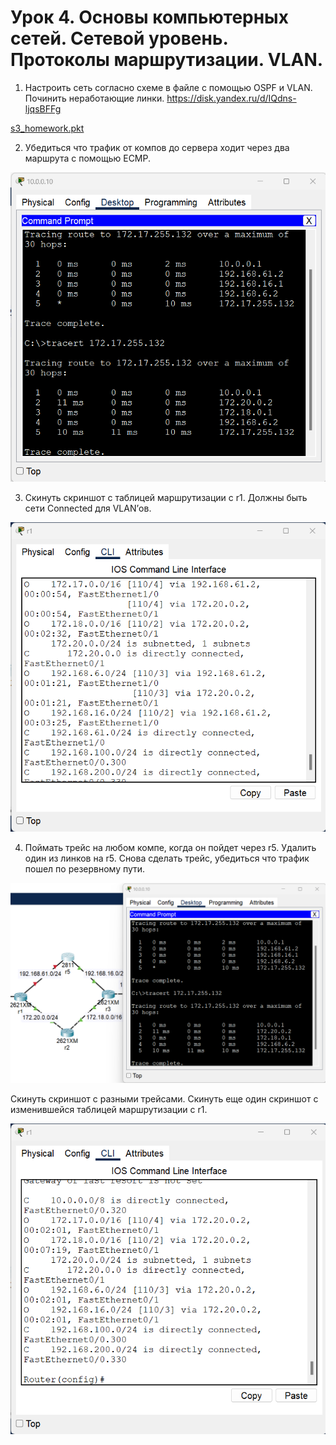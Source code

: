 # Урок 4. Основы компьютерных сетей. Сетевой уровень. Протоколы маршрутизации. VLAN.

1. Настроить сеть согласно схеме в файле с помощью OSPF и VLAN. Починить неработающие линки. https://disk.yandex.ru/d/IQdns-ljqsBFFg

[s3_homework.pkt](https://github.com/NadezhdaUimina/Computer-networks/blob/main/s3_homework.pkt)

2. Убедиться что трафик от компов до сервера ходит через два маршрута с помощью ЕСМР.

![скрин выполненой работы](Screen/Homework4-2.png)

3. Скинуть скриншот с таблицей маршрутизации с r1. Должны быть сети Connected для VLAN’ов.

![скрин выполненой работы](Screen/Homework4-3.png)

4. Поймать трейс на любом компе, когда он пойдет через r5. Удалить один из линков на r5. Снова сделать трейс, убедиться что трафик пошел по резервному пути. 

![скрин выполненой работы](Screen/Homework4-4.1.png) 

Скинуть скриншот с разными трейсами. Скинуть еще один скриншот с изменившейся таблицей маршрутизации с r1.

![скрин выполненой работы](Screen/Homework4-4.2.png)
